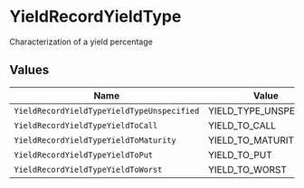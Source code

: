 # YieldRecordYieldType

Characterization of a yield percentage


## Values

| Name                                       | Value                                      |
| ------------------------------------------ | ------------------------------------------ |
| `YieldRecordYieldTypeYieldTypeUnspecified` | YIELD_TYPE_UNSPECIFIED                     |
| `YieldRecordYieldTypeYieldToCall`          | YIELD_TO_CALL                              |
| `YieldRecordYieldTypeYieldToMaturity`      | YIELD_TO_MATURITY                          |
| `YieldRecordYieldTypeYieldToPut`           | YIELD_TO_PUT                               |
| `YieldRecordYieldTypeYieldToWorst`         | YIELD_TO_WORST                             |